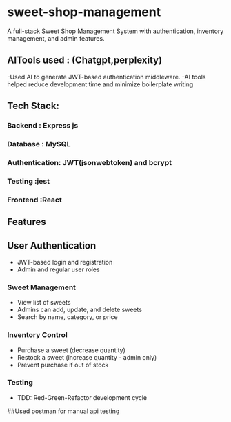 # sweet-shop-management
A full-stack Sweet Shop Management System with authentication, inventory management, and admin features.

## AITools used : (Chatgpt,perplexity)
-Used AI to generate JWT-based     authentication middleware.
-AI tools helped reduce development time and minimize boilerplate writing

## Tech Stack:
### Backend           : Express js 
### Database         : MySQL
### Authentication: JWT(jsonwebtoken) and bcrypt
### Testing              :jest
### Frontend           :React

## Features
 
## User Authentication
- JWT-based login and registration
- Admin and regular user roles

### Sweet Management
- View list of sweets
- Admins can add, update, and delete sweets
- Search by name, category, or price

### Inventory Control
- Purchase a sweet (decrease quantity)
- Restock a sweet (increase quantity - admin only)
- Prevent purchase if out of stock

### Testing
- TDD: Red-Green-Refactor development cycle


##Used postman for manual api testing

